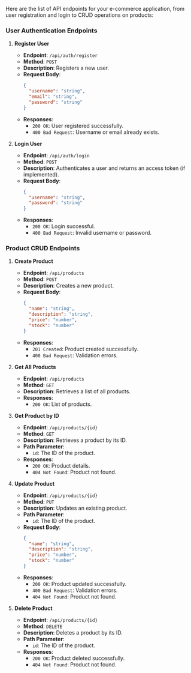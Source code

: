 Here are the list of API endpoints for your e-commerce application, from user registration and login to CRUD operations on products:

### User Authentication Endpoints

1. **Register User**

   - **Endpoint**: `/api/auth/register`
   - **Method**: `POST`
   - **Description**: Registers a new user.
   - **Request Body**:
     ```json
     {
       "username": "string",
       "email": "string",
       "password": "string"
     }
     ```
   - **Responses**:
     - `200 OK`: User registered successfully.
     - `400 Bad Request`: Username or email already exists.

2. **Login User**
   - **Endpoint**: `/api/auth/login`
   - **Method**: `POST`
   - **Description**: Authenticates a user and returns an access token (if implemented).
   - **Request Body**:
     ```json
     {
       "username": "string",
       "password": "string"
     }
     ```
   - **Responses**:
     - `200 OK`: Login successful.
     - `400 Bad Request`: Invalid username or password.

### Product CRUD Endpoints

1. **Create Product**

   - **Endpoint**: `/api/products`
   - **Method**: `POST`
   - **Description**: Creates a new product.
   - **Request Body**:
     ```json
     {
       "name": "string",
       "description": "string",
       "price": "number",
       "stock": "number"
     }
     ```
   - **Responses**:
     - `201 Created`: Product created successfully.
     - `400 Bad Request`: Validation errors.

2. **Get All Products**

   - **Endpoint**: `/api/products`
   - **Method**: `GET`
   - **Description**: Retrieves a list of all products.
   - **Responses**:
     - `200 OK`: List of products.

3. **Get Product by ID**

   - **Endpoint**: `/api/products/{id}`
   - **Method**: `GET`
   - **Description**: Retrieves a product by its ID.
   - **Path Parameter**:
     - `id`: The ID of the product.
   - **Responses**:
     - `200 OK`: Product details.
     - `404 Not Found`: Product not found.

4. **Update Product**

   - **Endpoint**: `/api/products/{id}`
   - **Method**: `PUT`
   - **Description**: Updates an existing product.
   - **Path Parameter**:
     - `id`: The ID of the product.
   - **Request Body**:
     ```json
     {
       "name": "string",
       "description": "string",
       "price": "number",
       "stock": "number"
     }
     ```
   - **Responses**:
     - `200 OK`: Product updated successfully.
     - `400 Bad Request`: Validation errors.
     - `404 Not Found`: Product not found.

5. **Delete Product**
   - **Endpoint**: `/api/products/{id}`
   - **Method**: `DELETE`
   - **Description**: Deletes a product by its ID.
   - **Path Parameter**:
     - `id`: The ID of the product.
   - **Responses**:
     - `200 OK`: Product deleted successfully.
     - `404 Not Found`: Product not found.
